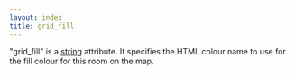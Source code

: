 ```yaml
---
layout: index
title: grid_fill
---
```


"grid\_fill" is a [string](../types/string.html) attribute. It specifies the HTML colour name to use for the fill colour for this room on the map.
